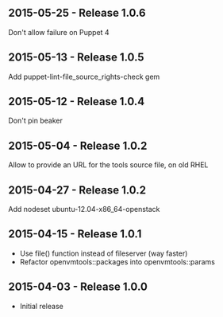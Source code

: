 ## 2015-05-25 - Release 1.0.6

Don't allow failure on Puppet 4

## 2015-05-13 - Release 1.0.5

Add puppet-lint-file_source_rights-check gem

## 2015-05-12 - Release 1.0.4

Don't pin beaker

## 2015-05-04 - Release 1.0.2

Allow to provide an URL for the tools source file, on old RHEL

## 2015-04-27 - Release 1.0.2

Add nodeset ubuntu-12.04-x86_64-openstack

## 2015-04-15 - Release 1.0.1

- Use file() function instead of fileserver (way faster)
- Refactor openvmtools::packages into openvmtools::params

## 2015-04-03 - Release 1.0.0

- Initial release

